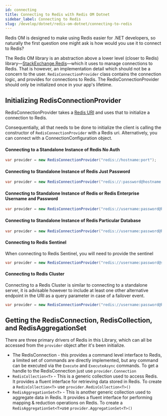 ```yaml
---
id: connecting
title: Connecting to Redis with Redis OM Dotnet
sidebar_label: Connecting to Redis
slug: /develop/dotnet/redis-om-dotnet/connecting-to-redis
---
```


Redis OM is designed to make using Redis easier for .NET developers, so naturally the first question one might ask is how would you use it to connect to Redis?

The Redis OM library is an abstraction above a lower level (closer to Redis) library—[StackExchange.Redis](https://github.com/StackExchange/StackExchange.Redis)—which it uses to manage connections to Redis. That is however, an implementation detail which should not be a concern to the user. `RedisConnectionProvider` class contains the connection logic, and provides for connections to Redis. The RedisConnectionProvider should only be initialized once in your app's lifetime.

## Initializing RedisConnectionProvider

RedisConnectionProvider takes a [Redis URI](https://github.com/redis-developer/Redis-Developer-URI-Spec/blob/main/spec.md) and uses that to initialize a connection to Redis.

Consequentially, all that needs to be done to initialize the client is calling the constructor of `RedisConnectionProvider` with a Redis uri. Alternatively, you can connect with a ConnectionConfiguration object.

#### Connecting to a Standalone Instance of Redis No Auth

```csharp
var provider = new RedisConnectionProvider("redis://hostname:port");
```

#### Connecting to Standalone Instance of Redis Just Password

```csharp
var provider = new RedisConnectionProvider("redis://:password@hostname:port");
```

#### Connecting to Standalone Instance of Redis or Redis Enterprise Username and Password

```csharp
var provider = new RedisConnectionProvider("redis://username:password@hostname:port");
```

#### Connecting to Standalone Instance of Redis Particular Database

```csharp
var provider = new RedisConnectionProvider("redis://username:password@hostname:port/4");
```

#### Connecting to Redis Sentinel

When connecting to Redis Sentinel, you will need to provide the sentinel 

```csharp
var provider = new RedisConnectionProvider("redis://username:password@sentinel-hostname:port?endpoint=another-sentinel-host:port&endpoint=yet-another-sentinel-hot:port&sentinel_primary_name=redisprimary");
```

#### Connecting to Redis Cluster

Connecting to a Redis Cluster is similar to connecting to a standalone server, it is advisable however to include at least one other alternative endpoint in the URI as a query parameter in case of a failover event.

```csharp
var provider = new RedisConnectionProvider("redis://username:password@hostname:port?endpoint=another-primary-host:port");
```

## Getting the RedisConnection, RedisCollection, and RedisAggregationSet

There are three primary drivers of Redis in this Library, which can all be accessed from the `provider` object after it's been initialize.

* The RedisConnection - this provides a command level interface to Redis, a limited set of commands are directly implemented, but any command can be executed via the `Execute` and `ExecuteAsync` commands. To get a handle to the RedisConnection just use `provider.Connection`
* `RedisCollection<T>` - This is a generic collection used to access Redis. It provides a fluent interface for retrieving data stored in Redis. To create a `RedisCollection<T>` use `provider.RedisCollection<T>()`
* `RedisAggregationSet<T>` - This is another generic collection used to aggregate data in Redis. It provides a fluent interface for performing mapping & reduction operations on Redis. To create a `RedisAggregationSet<T>`use `provider.AggregationSet<T>()`

